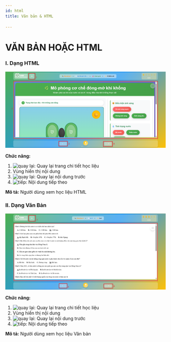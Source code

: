 ```yaml
---
id: html
title: Văn bản & HTML

---
```


# VĂN BẢN HOẶC HTML
### I. Dạng HTML
![PPT, DOC & PDF](/img/hoc-lieu-so/html/html.png)

__Chức năng:__
1. <img src="/docs-lms/img/chung/back.png" alt="quay lại" width="50" />: Quay lại trang chi tiết học liệu
2. Vùng hiển thị nội dung
3. <img src="/docs-lms/img/chung/back2.png" alt="quay lại" width="70" />: Quay lại nội dung trước
4. <img src="/docs-lms/img/chung/next.png" alt="tiếp" width="70" />: Nội dung tiếp theo

__Mô tả:__ Người dùng xem học liệu HTML

### II. Dạng Văn Bản
![PPT, DOC & PDF](/img/hoc-lieu-so/html/html2.png)

__Chức năng:__
1. <img src="/docs-lms/img/chung/back.png" alt="quay lại" width="50" />: Quay lại trang chi tiết học liệu
2. Vùng hiển thị nội dung
3. <img src="/docs-lms/img/chung/back2.png" alt="quay lại" width="70" />: Quay lại nội dung trước
4. <img src="/docs-lms/img/chung/next.png" alt="tiếp" width="70" />: Nội dung tiếp theo

__Mô tả:__ Người dùng xem học liệu Văn bản

